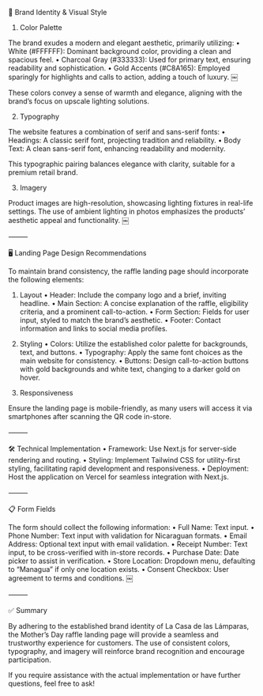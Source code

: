 🎨 Brand Identity & Visual Style

1. Color Palette

The brand exudes a modern and elegant aesthetic, primarily utilizing:
	•	White (#FFFFFF): Dominant background color, providing a clean and spacious feel.
	•	Charcoal Gray (#333333): Used for primary text, ensuring readability and sophistication.
	•	Gold Accents (#C8A165): Employed sparingly for highlights and calls to action, adding a touch of luxury. ￼

These colors convey a sense of warmth and elegance, aligning with the brand’s focus on upscale lighting solutions.

2. Typography

The website features a combination of serif and sans-serif fonts:
	•	Headings: A classic serif font, projecting tradition and reliability.
	•	Body Text: A clean sans-serif font, enhancing readability and modernity.

This typographic pairing balances elegance with clarity, suitable for a premium retail brand.

3. Imagery

Product images are high-resolution, showcasing lighting fixtures in real-life settings. The use of ambient lighting in photos emphasizes the products’ aesthetic appeal and functionality. ￼

⸻

🖥️ Landing Page Design Recommendations

To maintain brand consistency, the raffle landing page should incorporate the following elements:

1. Layout
	•	Header: Include the company logo and a brief, inviting headline.
	•	Main Section: A concise explanation of the raffle, eligibility criteria, and a prominent call-to-action.
	•	Form Section: Fields for user input, styled to match the brand’s aesthetic.
	•	Footer: Contact information and links to social media profiles.

2. Styling
	•	Colors: Utilize the established color palette for backgrounds, text, and buttons.
	•	Typography: Apply the same font choices as the main website for consistency.
	•	Buttons: Design call-to-action buttons with gold backgrounds and white text, changing to a darker gold on hover.

3. Responsiveness

Ensure the landing page is mobile-friendly, as many users will access it via smartphones after scanning the QR code in-store.

⸻

🛠️ Technical Implementation
	•	Framework: Use Next.js for server-side rendering and routing.
	•	Styling: Implement Tailwind CSS for utility-first styling, facilitating rapid development and responsiveness.
	•	Deployment: Host the application on Vercel for seamless integration with Next.js.

⸻

📋 Form Fields

The form should collect the following information:
	•	Full Name: Text input.
	•	Phone Number: Text input with validation for Nicaraguan formats.
	•	Email Address: Optional text input with email validation.
	•	Receipt Number: Text input, to be cross-verified with in-store records.
	•	Purchase Date: Date picker to assist in verification.
	•	Store Location: Dropdown menu, defaulting to “Managua” if only one location exists.
	•	Consent Checkbox: User agreement to terms and conditions. ￼

⸻

✅ Summary

By adhering to the established brand identity of La Casa de las Lámparas, the Mother’s Day raffle landing page will provide a seamless and trustworthy experience for customers. The use of consistent colors, typography, and imagery will reinforce brand recognition and encourage participation.

If you require assistance with the actual implementation or have further questions, feel free to ask!